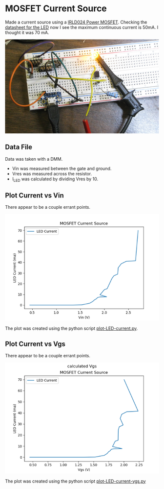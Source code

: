 # MOSFET Current Source

Made a current source using a [IRLD024 Power MOSFET](https://www.vishay.com/docs/91308/sihld24.pdf).
Checking the [datasheet for the LED](https://www.ttelectronics.com/TTElectronics/media/ProductFiles/Optoelectronics/Datasheets/OVLL.pdf) now I see the maximum continuous current is 50mA. I thought it was 70 mA.

![](currentSource.png)

## Data File

Data was taken with a DMM. 

* Vin was measured between the gate and ground.
* Vres was measured across the resistor.
* I<sub>LED</sub> was calculated by dividing Vres by 10.

## Plot Current vs Vin

There appear to be a couple errant points.

![](vinPlot.png)

The plot was created using the python script [plot-LED-current.py](plot-LED-current.py).

## Plot Current vs Vgs

There appear to be a couple errant points.

![](vgsPlot.png)

The plot was created using the python script [plot-LED-current-vgs.py](plot-LED-current-vgs.py)
